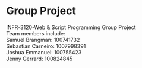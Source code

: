 # Group Project
INFR-3120-Web &amp; Script Programming Group Project
<br>
Team members include:
<br>Samuel Brangman: 100741732
<br>Sebastian Carneiro: 1007998391
<br>Joshua Emmanuel: 100755423
<br> Jenny Gerrard: 100824845
